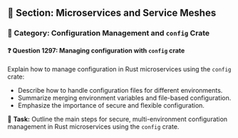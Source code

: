 ## 📘 Section: Microservices and Service Meshes  
### 🔹 Category: Configuration Management and `config` Crate  
#### ❓ Question 1297: Managing configuration with `config` crate

Explain how to manage configuration in Rust microservices using the `config` crate:

- Describe how to handle configuration files for different environments.
- Summarize merging environment variables and file-based configuration.
- Emphasize the importance of secure and flexible configuration.

🔧 **Task:** Outline the main steps for secure, multi-environment configuration management in Rust microservices using the `config` crate.
